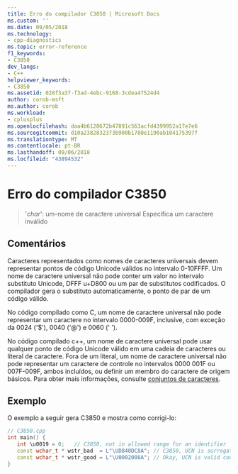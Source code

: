 ```yaml
---
title: Erro do compilador C3850 | Microsoft Docs
ms.custom: ''
ms.date: 09/05/2018
ms.technology:
- cpp-diagnostics
ms.topic: error-reference
f1_keywords:
- C3850
dev_langs:
- C++
helpviewer_keywords:
- C3850
ms.assetid: 028f3a37-f3ad-4ebc-9168-3cdea47524d4
author: corob-msft
ms.author: corob
ms.workload:
- cplusplus
ms.openlocfilehash: daa4b6128672b47891c563acfd4399952a17e7e6
ms.sourcegitcommit: d10a2382832373b900b1780e1190ab104175397f
ms.translationtype: MT
ms.contentlocale: pt-BR
ms.lasthandoff: 09/06/2018
ms.locfileid: "43894532"
---
```

# <a name="compiler-error-c3850"></a>Erro do compilador C3850

> '*char*': um-nome de caractere universal Especifica um caractere inválido

## <a name="remarks"></a>Comentários

Caracteres representados como nomes de caracteres universais devem representar pontos de código Unicode válidos no intervalo 0-10FFFF. Um nome de caractere universal não pode conter um valor no intervalo substituto Unicode, DFFF u+D800 ou um par de substitutos codificados. O compilador gera o substituto automaticamente, o ponto de par de um código válido.

No código compilado como C, um nome de caractere universal não pode representar um caractere no intervalo 0000-009F, inclusive, com exceção da 0024 ('$'), 0040 ('\@') e 0060 (' ').

No código compilado c++, um nome de caractere universal pode usar qualquer ponto de código Unicode válido em uma cadeia de caracteres ou literal de caractere. Fora de um literal, um nome de caractere universal não pode representar um caractere de controle no intervalos 0000 001F ou 007F-009F, ambos incluídos, ou definir um membro do caractere de origem básicos.  Para obter mais informações, consulte [conjuntos de caracteres](../../cpp/character-sets.md).

## <a name="example"></a>Exemplo

O exemplo a seguir gera C3850 e mostra como corrigi-lo:

```cpp
// C3850.cpp
int main() {
   int \u0019 = 0;   // C3850, not in allowed range for an identifier
   const wchar_t * wstr_bad  = L"\UD840DC8A"; // C3850, UCN is surrogate pair
   const wchar_t * wstr_good = L"\U0002008A"; // Okay, UCN is valid code point
}
```